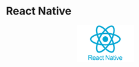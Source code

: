 <h1 align="center"> React Native</h1>

<p align="center">
  <img align="right" alt="logo do docker" src="../public/logo-react-native.png" width="30%">
</p>

